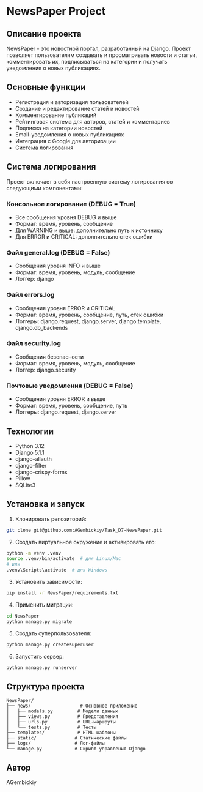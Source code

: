 # NewsPaper Project

## Описание проекта
NewsPaper - это новостной портал, разработанный на Django. Проект позволяет пользователям создавать и просматривать новости и статьи, комментировать их, подписываться на категории и получать уведомления о новых публикациях.

## Основные функции
- Регистрация и авторизация пользователей
- Создание и редактирование статей и новостей
- Комментирование публикаций
- Рейтинговая система для авторов, статей и комментариев
- Подписка на категории новостей
- Email-уведомления о новых публикациях
- Интеграция с Google для авторизации
- Система логирования

## Система логирования
Проект включает в себя настроенную систему логирования со следующими компонентами:

### Консольное логирование (DEBUG = True)
- Все сообщения уровня DEBUG и выше
- Формат: время, уровень, сообщение
- Для WARNING и выше: дополнительно путь к источнику
- Для ERROR и CRITICAL: дополнительно стек ошибки

### Файл general.log (DEBUG = False)
- Сообщения уровня INFO и выше
- Формат: время, уровень, модуль, сообщение
- Логгер: django

### Файл errors.log
- Сообщения уровня ERROR и CRITICAL
- Формат: время, уровень, сообщение, путь, стек ошибки
- Логгеры: django.request, django.server, django.template, django.db_backends

### Файл security.log
- Сообщения безопасности
- Формат: время, уровень, модуль, сообщение
- Логгер: django.security

### Почтовые уведомления (DEBUG = False)
- Сообщения уровня ERROR и выше
- Формат: время, уровень, сообщение, путь
- Логгеры: django.request, django.server

## Технологии
- Python 3.12
- Django 5.1.1
- django-allauth
- django-filter
- django-crispy-forms
- Pillow
- SQLite3

## Установка и запуск
1. Клонировать репозиторий:
```bash
git clone git@github.com:AGembickiy/Task_D7-NewsPaper.git
```

2. Создать виртуальное окружение и активировать его:
```bash
python -m venv .venv
source .venv/bin/activate  # для Linux/Mac
# или
.venv\Scripts\activate  # для Windows
```

3. Установить зависимости:
```bash
pip install -r NewsPaper/requirements.txt
```

4. Применить миграции:
```bash
cd NewsPaper
python manage.py migrate
```

5. Создать суперпользователя:
```bash
python manage.py createsuperuser
```

6. Запустить сервер:
```bash
python manage.py runserver
```

## Структура проекта
```
NewsPaper/
├── news/                  # Основное приложение
│   ├── models.py         # Модели данных
│   ├── views.py          # Представления
│   ├── urls.py           # URL-маршруты
│   └── tests.py          # Тесты
├── templates/            # HTML шаблоны
├── static/              # Статические файлы
├── logs/                # Лог-файлы
└── manage.py            # Скрипт управления Django
```

## Автор
AGembickiy
